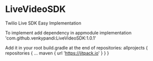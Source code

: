 # LiveVideoSDK
Twilio Live SDK Easy Implementation

To implement add dependency in appmodule
 implementation 'com.github.venkypandi:LiveVideoSDK:1.0.1'
 
 Add it in your root build.gradle at the end of repositories:
 	allprojects {
		repositories {
			...
			maven { url 'https://jitpack.io' }
		}
	}
